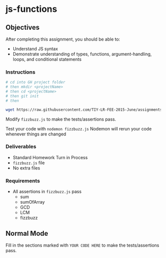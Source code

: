# js-functions

## Objectives

After completing this assignment, you should be able to:

* Understand JS syntax
* Demonstrate understanding of types, functions, argument-handling, loops, and conditional statements

### Instructions

```sh
# cd into GH project folder
# then mkdir <projectName>
# then cd <projectName>
# then git init
# then 

wget https://raw.githubusercontent.com/TIY-LR-FEE-2015-June/assignments/master/3.1-js-functions/fizzbuzz.js
```

Modify `fizzbuzz.js` to make the tests/assertions pass.

Test your code with `nodemon fizzbuzz.js`
Nodemon will rerun your code whenever things are changed

### Deliverables

* Standard Homework Turn in Process
* `fizzbuzz.js` file
* No extra files

### Requirements

* All assertions in `fizzbuzz.js` pass
  * sum
  * sumOfArray
  * GCD
  * LCM
  * fizzbuzz

## Normal Mode

Fill in the sections marked with `YOUR CODE HERE` to make the tests/assertions pass.
